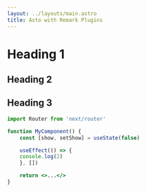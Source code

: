 ```yaml
---
layout: ../layouts/main.astro
title: Asto with Remark Plugins
---
```


# Heading 1
## Heading 2
## Heading 3

```jsx:file.jsx
import Router from 'next/router'

function MyComponent() {
	const [show, setShow] = useState(false)

	useEffect(() => {
    console.log(2)
	}, [])

	return <>...</>
}
```

